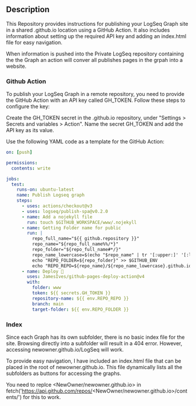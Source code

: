 ## Description
This Repository provides instructions for publishing your LogSeq Graph site in a shared <owner>.github.io location using a GitHub Action. It also includes information about setting up the required API key and adding an index.html file for easy navigation.

When information is pushed into the Private LogSeq repository containing the the Graph an action will conver all publishes pages in the grpah into a website.



### Github Action
To publish your LogSeq Graph in a remote repository, you need to provide the GitHub Action with an API key called GH_TOKEN. Follow these steps to configure the key:

Create the GH_TOKEN secret in the <owner>.github.io repository, under "Settings > Secrets and variables > Action".
Name the secret GH_TOKEN and add the API key as its value.

Use the following YAML code as a template for the GitHub Action:
``` yaml
on: [push]

permissions:
  contents: write

jobs:
  test:
    runs-on: ubuntu-latest
    name: Publish Logseq graph
    steps:
      - uses: actions/checkout@v3
      - uses: logseq/publish-spa@v0.2.0
      - name: Add a nojekyll file 
        run: touch $GITHUB_WORKSPACE/www/.nojekyll
      - name: Getting Folder name for public
        run: |
          repo_full_name="${{ github.repository }}"
          repo_name="${repo_full_name%%/*}"
          repo_folder="${repo_full_name#*/}"
          repo_name_lowercase=$(echo "$repo_name" | tr '[:upper:]' '[:lower:]')
          echo "REPO_FOLDER=${repo_folder}" >> $GITHUB_ENV
          echo "REPO_REPO=${repo_name}/${repo_name_lowercase}.github.io" >> $GITHUB_ENV
      - name: Deploy 🚀
        uses: JamesIves/github-pages-deploy-action@v4
        with:
          folder: www
          token: ${{ secrets.GH_TOKEN }}
          repository-name: ${{ env.REPO_REPO }}
          branch: main
          target-folder: ${{ env.REPO_FOLDER }}
```
### Index
Since each Graph has its own subfolder, there is no basic index file for the site. Browsing directly into a subfolder will result in a 404 error. However, accessing newowner.github.io/LogSeq will work.

To provide easy navigation, I have included an index.html file that can be placed in the root of newowner.github.io. This file dynamically lists all the subfolders as buttons for accessing the graphs.

You need to replce <NewOwner/newowner.github.io> in fetch('https://api.github.com/repos/<NewOwner/newowner.github.io>/contents/') for this to work.
